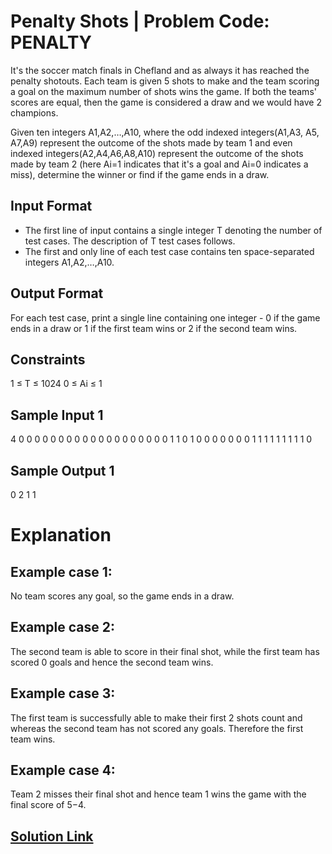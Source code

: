 # Penalty Shots | Problem Code: PENALTY

It's the soccer match finals in Chefland and as always it has reached the penalty shotouts. Each team is given 5 shots to make and the team scoring a goal on the maximum number of shots wins the game. If both the teams' scores are equal, then the game is considered a draw and we would have 2 champions.

Given ten integers A1,A2,…,A10, where the odd indexed integers(A1,A3, A5, A7,A9) represent the outcome of the shots made by team 1 and even indexed integers(A2,A4,A6,A8,A10) represent the outcome of the shots made by team 2 (here Ai=1 indicates that it's a goal and Ai=0 indicates a miss), determine the winner or find if the game ends in a draw.

## Input Format

- The first line of input contains a single integer T denoting the number of test cases. The description of T test cases follows.
- The first and only line of each test case contains ten space-separated integers A1,A2,…,A10.

## Output Format

For each test case, print a single line containing one integer - 0 if the game ends in a draw or 1 if the first team wins or 2 if the second team wins.

## Constraints

1 ≤ T ≤ 1024 
0 ≤ Ai ≤ 1

## Sample Input 1 

4
0 0 0 0 0 0 0 0 0 0
0 0 0 0 0 0 0 0 0 1
1 0 1 0 0 0 0 0 0 0 
1 1 1 1 1 1 1 1 1 0

## Sample Output 1 

0
2
1
1

# Explanation
## Example case 1:
No team scores any goal, so the game ends in a draw.

## Example case 2: 
The second team is able to score in their final shot, while the first team has scored 0 goals and hence the second team wins.

## Example case 3:
The first team is successfully able to make their first 2 shots count and whereas the second team has not scored any goals. Therefore the first team wins.

## Example case 4: 
Team 2 misses their final shot and hence team 1 wins the game with the final score of 5−4.

## [Solution Link](/CodeChef/PENALTY/solution.cpp)